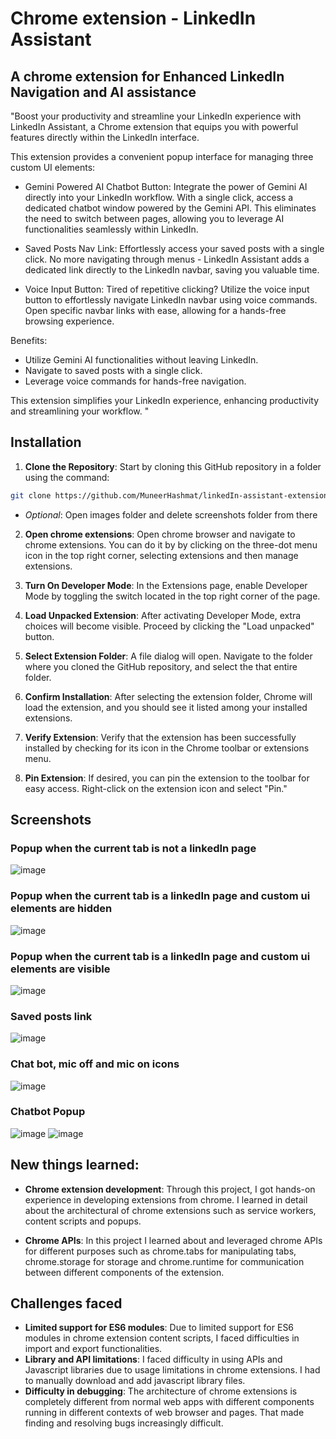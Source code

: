 # Chrome extension - LinkedIn Assistant
## A chrome extension for Enhanced LinkedIn Navigation and AI assistance

"Boost your productivity and streamline your LinkedIn experience with LinkedIn Assistant, a Chrome extension that equips you with powerful features directly within the LinkedIn interface.

This extension provides a convenient popup interface for managing three custom UI elements:
- Gemini Powered AI Chatbot Button: Integrate the power of Gemini AI directly into your LinkedIn workflow. With a single click, access a dedicated chatbot window powered by the Gemini API. This eliminates the need to switch between pages, allowing you to leverage AI functionalities seamlessly within LinkedIn.

- Saved Posts Nav Link: Effortlessly access your saved posts with a single click. No more navigating through menus - LinkedIn Assistant adds a dedicated link directly to the LinkedIn navbar, saving you valuable time.

- Voice Input Button: Tired of repetitive clicking? Utilize the voice input button to effortlessly navigate LinkedIn navbar using voice commands. Open specific navbar links with ease, allowing for a hands-free browsing experience.



Benefits:
- Utilize Gemini AI functionalities without leaving LinkedIn.
- Navigate to saved posts with a single click.
- Leverage voice commands for hands-free navigation.

This extension simplifies your LinkedIn experience, enhancing productivity and streamlining your workflow. "


## Installation

1) **Clone the Repository**: Start by cloning this GitHub repository in a folder using the command:
``` bash
git clone https://github.com/MuneerHashmat/linkedIn-assistant-extension.git
```
- *Optional*: Open images folder and delete screenshots folder from there

2) **Open chrome extensions**: Open chrome browser and navigate to chrome extensions. You can do it by  by clicking on the three-dot menu icon in the top right corner, selecting extensions and then manage extensions.

3) **Turn On Developer Mode**: In the Extensions page, enable Developer Mode by toggling the switch located in the top right corner of the page.

4) **Load Unpacked Extension**: After activating Developer Mode, extra choices will become visible. Proceed by clicking the "Load unpacked" button.

5) **Select Extension Folder**: A file dialog will open. Navigate to the folder where you cloned the GitHub repository, and select the that entire folder.

6) **Confirm Installation**: After selecting the extension folder, Chrome will load the extension, and you should see it listed among your installed extensions.

7)  **Verify Extension**: Verify that the extension has been successfully installed by checking for its icon in the Chrome toolbar or extensions menu.

8)  **Pin Extension**: If desired, you can pin the extension to the toolbar for easy access. Right-click on the extension icon and select "Pin."

## Screenshots

### Popup when the current tab is not a linkedIn page
![image](./images/screenshots/1.png)

### Popup when the current tab is a linkedIn page and custom ui elements are hidden
![image](./images/screenshots/2.png)

### Popup when the current tab is a linkedIn page and custom ui elements are visible
![image](./images/screenshots/4.jpg)

### Saved posts link
![image](./images/screenshots/3.png)

### Chat bot, mic off and mic on icons
![image](./images/screenshots/5.jpg)

### Chatbot Popup
![image](./images/screenshots/6.png)
![image](./images/screenshots/7.png)


## New things learned:

- **Chrome extension development**: Through this project, I got hands-on experience in developing extensions from chrome. I learned in detail about the architectural of chrome extensions such as service workers, content scripts and popups.

- **Chrome APIs**: In this project I learned about and leveraged chrome APIs for different purposes such as chrome.tabs for manipulating tabs, chrome.storage for storage and chrome.runtime for communication between different components of the extension.

## Challenges faced

- **Limited support for ES6 modules**: Due to limited support for ES6 modules in chrome extension content scripts, I faced difficulties in import and export functionalities.
- **Library and API limitations**: I faced difficulty in using APIs and Javascript libraries due to usage limitations in chrome extensions. I had to manually download and add javascript library files.
- **Difficulty in debugging**: The architecture of chrome extensions is completely different from normal web apps with different components running in different contexts of web browser and pages. That made finding and resolving bugs increasingly difficult.
